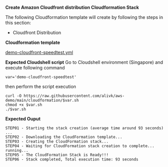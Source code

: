 **Create Amazon Cloudfront distribution Cloudformation Stack**

The following Cloudformation template will create by following the steps in this section:

- Cloudfront Distribution

**Cloudformation template**

[demo-cloudfront-speedtest.yml](demo-cloudfront-speedtest.yml)

**Expected Cloudshell script**
Go to Cloudshell environment (Singapore) and execute following command
```
var='demo-cloudfront-speedtest'
```
then perform the script execution

```
curl -O https://raw.githubusercontent.com/alivk/aws-demo/main/cloudformation/$var.sh
chmod +x $var.sh
./$var.sh
```

**Expected Ouput**
```
STEP01 - Starting the stack creation (average time around 93 seconds) ...
STEP02 - Downloading the CloudFormation template...
STEP03 - Creating the CloudFormation stack...
STEP04 - Waiting for CloudFormation stack creation to complete... running... 
STEP05 - The CloudFormation Stack is Ready!!!
STEP06 - Stack completed, Total execution time: 93 seconds
```
